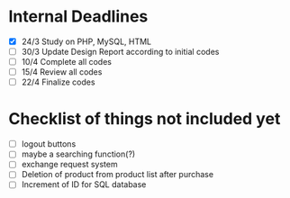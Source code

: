 # Internal Deadlines
- [x] 24/3 Study on PHP, MySQL, HTML
- [ ] 30/3 Update Design Report according to initial codes
- [ ] 10/4 Complete all codes
- [ ] 15/4 Review all codes
- [ ] 22/4 Finalize codes

# Checklist of things not included yet
- [ ] logout buttons
- [ ] maybe a searching function(?)
- [ ] exchange request system
- [ ] Deletion of product from product list after purchase
- [ ] Increment of ID for SQL database
